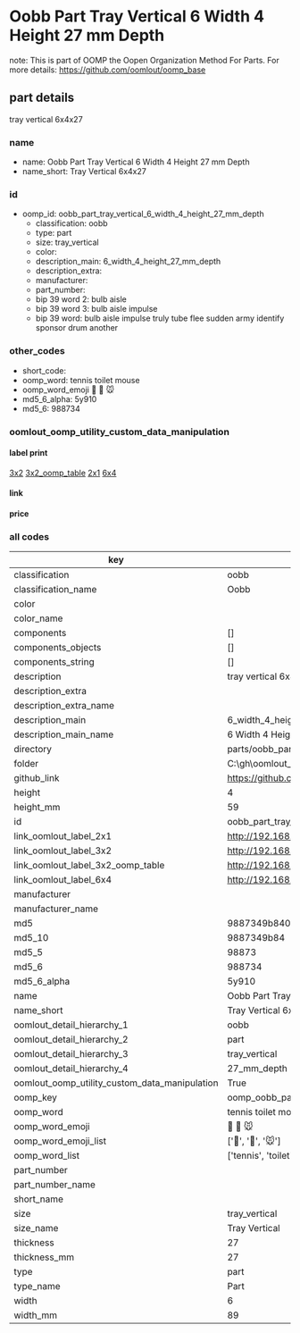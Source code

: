 # Oobb Part Tray Vertical 6 Width 4 Height 27 mm Depth  

note: This is part of OOMP the Oopen Organization Method For Parts. For more details: https://github.com/oomlout/oomp_base

##  part details
  



tray vertical 6x4x27



### name
* name: Oobb Part Tray Vertical 6 Width 4 Height 27 mm Depth
* name_short: Tray Vertical 6x4x27 
### id
* oomp_id: oobb_part_tray_vertical_6_width_4_height_27_mm_depth
  * classification: oobb
  * type: part
  * size: tray_vertical
  * color: 
  * description_main: 6_width_4_height_27_mm_depth
  * description_extra: 
  * manufacturer: 
  * part_number: 
  * bip 39 word 2: bulb aisle
  * bip 39 word 3: bulb aisle impulse
  * bip 39 word: bulb aisle impulse truly tube flee sudden army identify sponsor drum another

### other_codes
* short_code: 
* oomp_word: tennis toilet mouse
* oomp_word_emoji :tennis: :toilet: :mouse:
* md5_6_alpha: 5y910
* md5_6: 988734






### oomlout_oomp_utility_custom_data_manipulation
#### label print
[3x2](http://192.168.1.245:1112/?label=oomp%205y910)
[3x2_oomp_table](http://192.168.1.108:1112/?label=oomp%205y910)
[2x1](http://192.168.1.242:1112/?label=oomp%205y910)
[6x4](http://192.168.1.55:1112/?label=oomp%205y910)    

#### link

                              

#### price







### all codes 
| key | value |  
| --- | --- |  
| classification | oobb |  
| classification_name | Oobb |  
| color |  |  
| color_name |  |  
| components | [] |  
| components_objects | [] |  
| components_string | [] |  
| description | tray vertical 6x4x27 |  
| description_extra |  |  
| description_extra_name |  |  
| description_main | 6_width_4_height_27_mm_depth |  
| description_main_name | 6 Width 4 Height 27 mm Depth |  
| directory | parts/oobb_part_tray_vertical_6_width_4_height_27_mm_depth |  
| folder | C:\gh\oomlout_oobb_version_4_generated_parts\parts\oobb_part_tray_vertical_6_width_4_height_27_mm_depth |  
| github_link | https://github.com/oomlout/oomlout_oomp_part_src/tree/main/parts/oobb_part_tray_vertical_6_width_4_height_27_mm_depth |  
| height | 4 |  
| height_mm | 59 |  
| id | oobb_part_tray_vertical_6_width_4_height_27_mm_depth |  
| link_oomlout_label_2x1 | http://192.168.1.242:1112/?label=oomp%205y910 |  
| link_oomlout_label_3x2 | http://192.168.1.245:1112/?label=oomp%205y910 |  
| link_oomlout_label_3x2_oomp_table | http://192.168.1.108:1112/?label=oomp%205y910 |  
| link_oomlout_label_6x4 | http://192.168.1.55:1112/?label=oomp%205y910 |  
| manufacturer |  |  
| manufacturer_name |  |  
| md5 | 9887349b840c1b1163750e96e44168ef |  
| md5_10 | 9887349b84 |  
| md5_5 | 98873 |  
| md5_6 | 988734 |  
| md5_6_alpha | 5y910 |  
| name | Oobb Part Tray Vertical 6 Width 4 Height 27 mm Depth |  
| name_short | Tray Vertical 6x4x27  |  
| oomlout_detail_hierarchy_1 | oobb |  
| oomlout_detail_hierarchy_2 | part |  
| oomlout_detail_hierarchy_3 | tray_vertical |  
| oomlout_detail_hierarchy_4 | 27_mm_depth |  
| oomlout_oomp_utility_custom_data_manipulation | True |  
| oomp_key | oomp_oobb_part_tray_vertical_6_width_4_height_27_mm_depth |  
| oomp_word | tennis toilet mouse |  
| oomp_word_emoji | :tennis: :toilet: :mouse: |  
| oomp_word_emoji_list | [':tennis:', ':toilet:', ':mouse:'] |  
| oomp_word_list | ['tennis', 'toilet', 'mouse'] |  
| part_number |  |  
| part_number_name |  |  
| short_name |  |  
| size | tray_vertical |  
| size_name | Tray Vertical |  
| thickness | 27 |  
| thickness_mm | 27 |  
| type | part |  
| type_name | Part |  
| width | 6 |  
| width_mm | 89 |  
